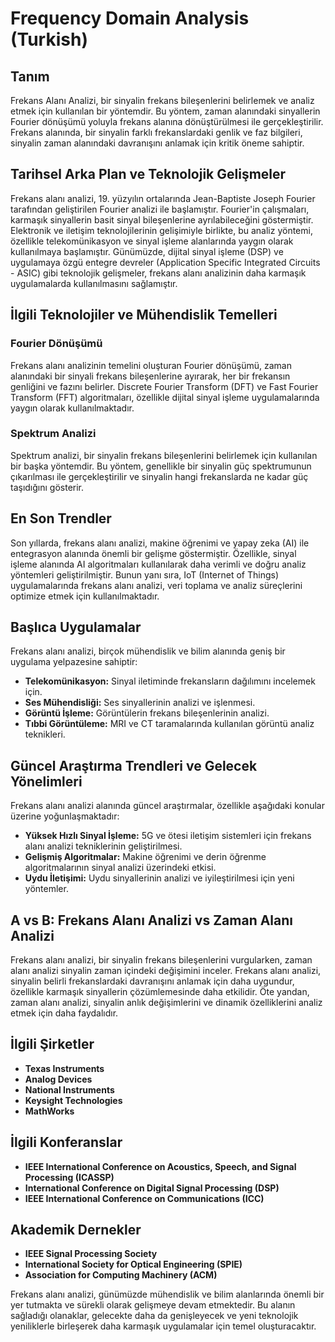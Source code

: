 # Frequency Domain Analysis (Turkish)

## Tanım

Frekans Alanı Analizi, bir sinyalin frekans bileşenlerini belirlemek ve analiz etmek için kullanılan bir yöntemdir. Bu yöntem, zaman alanındaki sinyallerin Fourier dönüşümü yoluyla frekans alanına dönüştürülmesi ile gerçekleştirilir. Frekans alanında, bir sinyalin farklı frekanslardaki genlik ve faz bilgileri, sinyalin zaman alanındaki davranışını anlamak için kritik öneme sahiptir.

## Tarihsel Arka Plan ve Teknolojik Gelişmeler

Frekans alanı analizi, 19. yüzyılın ortalarında Jean-Baptiste Joseph Fourier tarafından geliştirilen Fourier analizi ile başlamıştır. Fourier'in çalışmaları, karmaşık sinyallerin basit sinyal bileşenlerine ayrılabileceğini göstermiştir. Elektronik ve iletişim teknolojilerinin gelişimiyle birlikte, bu analiz yöntemi, özellikle telekomünikasyon ve sinyal işleme alanlarında yaygın olarak kullanılmaya başlamıştır. Günümüzde, dijital sinyal işleme (DSP) ve uygulamaya özgü entegre devreler (Application Specific Integrated Circuits - ASIC) gibi teknolojik gelişmeler, frekans alanı analizinin daha karmaşık uygulamalarda kullanılmasını sağlamıştır.

## İlgili Teknolojiler ve Mühendislik Temelleri

### Fourier Dönüşümü

Frekans alanı analizinin temelini oluşturan Fourier dönüşümü, zaman alanındaki bir sinyali frekans bileşenlerine ayırarak, her bir frekansın genliğini ve fazını belirler. Discrete Fourier Transform (DFT) ve Fast Fourier Transform (FFT) algoritmaları, özellikle dijital sinyal işleme uygulamalarında yaygın olarak kullanılmaktadır.

### Spektrum Analizi

Spektrum analizi, bir sinyalin frekans bileşenlerini belirlemek için kullanılan bir başka yöntemdir. Bu yöntem, genellikle bir sinyalin güç spektrumunun çıkarılması ile gerçekleştirilir ve sinyalin hangi frekanslarda ne kadar güç taşıdığını gösterir.

## En Son Trendler

Son yıllarda, frekans alanı analizi, makine öğrenimi ve yapay zeka (AI) ile entegrasyon alanında önemli bir gelişme göstermiştir. Özellikle, sinyal işleme alanında AI algoritmaları kullanılarak daha verimli ve doğru analiz yöntemleri geliştirilmiştir. Bunun yanı sıra, IoT (Internet of Things) uygulamalarında frekans alanı analizi, veri toplama ve analiz süreçlerini optimize etmek için kullanılmaktadır.

## Başlıca Uygulamalar

Frekans alanı analizi, birçok mühendislik ve bilim alanında geniş bir uygulama yelpazesine sahiptir:

- **Telekomünikasyon:** Sinyal iletiminde frekansların dağılımını incelemek için.
- **Ses Mühendisliği:** Ses sinyallerinin analizi ve işlenmesi.
- **Görüntü İşleme:** Görüntülerin frekans bileşenlerinin analizi.
- **Tıbbi Görüntüleme:** MRI ve CT taramalarında kullanılan görüntü analiz teknikleri.

## Güncel Araştırma Trendleri ve Gelecek Yönelimleri

Frekans alanı analizi alanında güncel araştırmalar, özellikle aşağıdaki konular üzerine yoğunlaşmaktadır:

- **Yüksek Hızlı Sinyal İşleme:** 5G ve ötesi iletişim sistemleri için frekans alanı analizi tekniklerinin geliştirilmesi.
- **Gelişmiş Algoritmalar:** Makine öğrenimi ve derin öğrenme algoritmalarının sinyal analizi üzerindeki etkisi.
- **Uydu İletişimi:** Uydu sinyallerinin analizi ve iyileştirilmesi için yeni yöntemler.

## A vs B: Frekans Alanı Analizi vs Zaman Alanı Analizi

Frekans alanı analizi, bir sinyalin frekans bileşenlerini vurgularken, zaman alanı analizi sinyalin zaman içindeki değişimini inceler. Frekans alanı analizi, sinyalin belirli frekanslardaki davranışını anlamak için daha uygundur, özellikle karmaşık sinyallerin çözümlemesinde daha etkilidir. Öte yandan, zaman alanı analizi, sinyalin anlık değişimlerini ve dinamik özelliklerini analiz etmek için daha faydalıdır.

## İlgili Şirketler

- **Texas Instruments**
- **Analog Devices**
- **National Instruments**
- **Keysight Technologies**
- **MathWorks**

## İlgili Konferanslar

- **IEEE International Conference on Acoustics, Speech, and Signal Processing (ICASSP)**
- **International Conference on Digital Signal Processing (DSP)**
- **IEEE International Conference on Communications (ICC)**

## Akademik Dernekler

- **IEEE Signal Processing Society**
- **International Society for Optical Engineering (SPIE)**
- **Association for Computing Machinery (ACM)**

Frekans alanı analizi, günümüzde mühendislik ve bilim alanlarında önemli bir yer tutmakta ve sürekli olarak gelişmeye devam etmektedir. Bu alanın sağladığı olanaklar, gelecekte daha da genişleyecek ve yeni teknolojik yeniliklerle birleşerek daha karmaşık uygulamalar için temel oluşturacaktır.